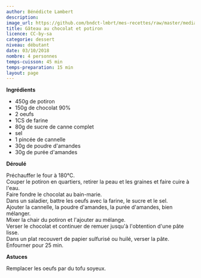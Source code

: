 ```yaml
---
author: Bénédicte Lambert
description: 
image_url: https://github.com/bndct-lmbrt/mes-recettes/raw/master/medias/gateau-choco-potiron.jpg
title: Gâteau au chocolat et potiron
licence: CC-by-sa
categorie: dessert
niveau: débutant
date: 03/10/2018
nombre: 4 personnes
temps-cuisson: 45 min
temps-preparation: 15 min
layout: page
---
```



**Ingrédients**  

* 450g de potiron
* 150g de chocolat 90%
* 2 oeufs
* 1CS de farine 
* 80g de sucre de canne complet
* sel
* 1 pincée de cannelle
* 30g de poudre d'amandes
* 30g de purée d'amandes



**Déroulé**  

Préchauffer le four à 180°C.  
Couper le potiron en quartiers, retirer la peau et les graines et faire cuire à l'eau.   
Faire fondre le chocolat au bain-marie.  
Dans un saladier, battre les oeufs avec la farine, le sucre et le sel.  
Ajouter la cannelle, la poudre d'amandes, la purée d'amandes, bien mélanger.  
Mixer la chair du potiron et l'ajouter au mélange.   
Verser le chocolat et continuer de remuer jusqu'à l'obtention d'une pâte lisse.  
Dans un plat recouvert de papier sulfurisé ou huilé, verser la pâte.  
Enfourner pour 25 min.  


**Astuces**

Remplacer les oeufs par du tofu soyeux.  